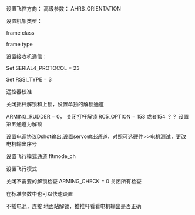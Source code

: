 设置飞控方向：
高级参数： AHRS_ORIENTATION

设置机架类型：

frame class

frame type


设置接收机通信：


Set SERIAL4_PROTOCOL = 23

Set RSSI_TYPE = 3


遥控器校准

关闭摇杆解锁和上锁，设置单独的解锁通道

ARMING_RUDDER = 0， 关闭打杆解锁
RC5_OPTION = 153 或者154 ？？  设置第五通道为解锁

设置电调协议Dshot输出,设置servo输出通道，对照可选硬件>>电机测试，更改电机输出序号

设置飞行模式通道 
fltmode_ch

设置飞行模式

关闭不需要的解锁检查
ARMING_CHECK = 0  关闭所有检查

在标准参数中也可以快速设置

不插电池，连接 地面站解锁，推推杆看看电机输出是否正确
 